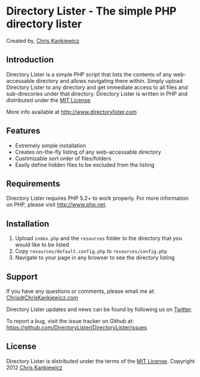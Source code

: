 Directory Lister - The simple PHP directory lister
==================================================
Created by, [Chris Kankiewicz](http://www.ChrisKankiewicz.com)


Introduction
------------
Directory Lister is a simple PHP script that lists the contents of any web-accessable directory and
allows navigating there within. Simply upload Directory Lister to any directory and get immediate
access to all files and sub-direcories under that directory. Directory Lister is written in PHP and
distributed under the [MIT License](http://www.opensource.org/licenses/mit-license.php).

More info available at <http://www.directorylister.com>


Features
--------
  * Extremely simple installation
  * Creates on-the-fly listing of any web-accessable directory
  * Custimizable sort order of files/folders
  * Easily define hidden files to be excluded from the listing


Requirements
------------
Directory Lister requires PHP 5.2+ to work properly.  For more information on PHP, please visit
<http://www.php.net>.


Installation
------------
  1. Upload `index.php` and the `resources` folder to the directory that you would like to be listed
  2. Copy `resources/default.config.php` to `resources/config.php`
  3. Navigate to your page in any browser to see the directory listing


Support
-------
If you have any questions or comments, please email me at: <Chris@ChrisKankiewicz.com>

Directory Lister updates and news can be found by following us on 
[Twitter](https://twitter.com/#!/directorylister).

To report a bug, visit the issue tracker on Github at:
<https://github.com/DirectoryLister/DirectoryLister/issues>


License
-------
Directory Lister is distributed under the terms of the
[MIT License](http://www.opensource.org/licenses/mit-license.php).
Copyright 2012 [Chris Kankiewicz](http://www.chriskankiewicz.com)